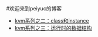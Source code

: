 #欢迎来到peiyuc的博客

* [kvm系列之二：class和instance](http://xuyaoyao.me/ta/class_instance.html)
* [kvm系列之三：运行时的数据结构](http://xuyaoyao.me/ta/runtime_area.html)